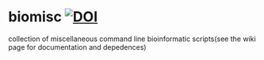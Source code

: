 # biomisc  [![DOI](https://zenodo.org/badge/DOI/10.5281/zenodo.4073348.svg)](https://doi.org/10.5281/zenodo.4073348)

collection of  miscellaneous command line bioinformatic scripts(see the wiki page for documentation and depedences) 
